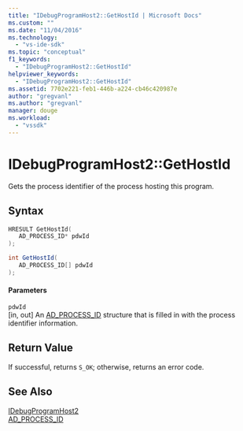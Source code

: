 ```yaml
---
title: "IDebugProgramHost2::GetHostId | Microsoft Docs"
ms.custom: ""
ms.date: "11/04/2016"
ms.technology: 
  - "vs-ide-sdk"
ms.topic: "conceptual"
f1_keywords: 
  - "IDebugProgramHost2::GetHostId"
helpviewer_keywords: 
  - "IDebugProgramHost2::GetHostId"
ms.assetid: 7702e221-feb1-446b-a224-cb46c420987e
author: "gregvanl"
ms.author: "gregvanl"
manager: douge
ms.workload: 
  - "vssdk"
---
```

# IDebugProgramHost2::GetHostId
Gets the process identifier of the process hosting this program.  
  
## Syntax  
  
```cpp  
HRESULT GetHostId(   
   AD_PROCESS_ID* pdwId  
);  
```  
  
```csharp  
int GetHostId(   
   AD_PROCESS_ID[] pdwId  
);  
```  
  
#### Parameters  
 `pdwId`  
 [in, out] An [AD_PROCESS_ID](../../../extensibility/debugger/reference/ad-process-id.md) structure that is filled in with the process identifier information.  
  
## Return Value  
 If successful, returns `S_OK`; otherwise, returns an error code.  
  
## See Also  
 [IDebugProgramHost2](../../../extensibility/debugger/reference/idebugprogramhost2.md)   
 [AD_PROCESS_ID](../../../extensibility/debugger/reference/ad-process-id.md)